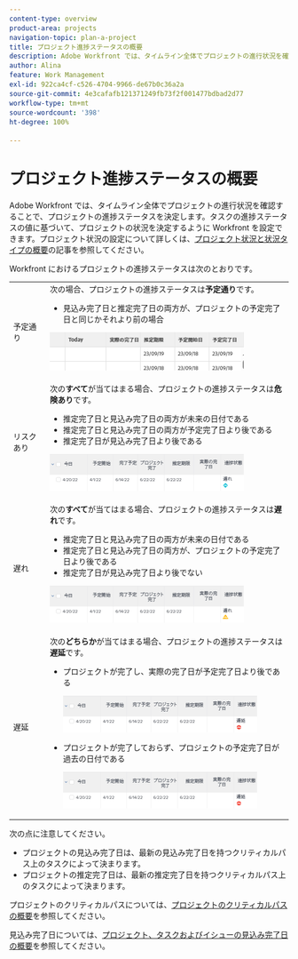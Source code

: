 ```yaml
---
content-type: overview
product-area: projects
navigation-topic: plan-a-project
title: プロジェクト進捗ステータスの概要
description: Adobe Workfront では、タイムライン全体でプロジェクトの進行状況を確認することで、プロジェクトの進捗ステータスを決定します。タスクの進捗ステータスの値に基づいて、プロジェクトの状況を決定するように Workfront を設定できます。この記事では、プロジェクトの進捗ステータスについて説明します。
author: Alina
feature: Work Management
exl-id: 922ca4cf-c526-4704-9966-de67b0c36a2a
source-git-commit: 4e3cafafb121371249fb73f2f001477bdbad2d77
workflow-type: tm+mt
source-wordcount: '398'
ht-degree: 100%

---
```


# プロジェクト進捗ステータスの概要

<!--Audited: 12/2023-->

Adobe Workfront では、タイムライン全体でプロジェクトの進行状況を確認することで、プロジェクトの進捗ステータスを決定します。タスクの進捗ステータスの値に基づいて、プロジェクトの状況を決定するように Workfront を設定できます。プロジェクト状況の設定について詳しくは、[プロジェクト状況と状況タイプの概要](../../../manage-work/projects/manage-projects/project-condition-and-condition-type.md)の記事を参照してください。

Workfront におけるプロジェクトの進捗ステータスは次のとおりです。

<table style="table-layout:auto"> 
 <col> 
 <col> 
 <tbody> 
  <tr> 
   <td>予定通り</td> 
   <td> 次の場合、プロジェクトの進捗ステータスは<strong>予定通り</strong>です。<ul><li>見込み完了日と推定完了日の両方が、プロジェクトの予定完了日と同じかそれより前の場合</li></ul> <p> <img src="assets/project-on-time-progress-status-350x69.png" style="width: 350;height: 69;"> </p> </td> 
  </tr> 
  <tr> 
   <td>リスクあり</td> 
   <td> 次の<strong>すべて</strong>が当てはまる場合、プロジェクトの進捗ステータスは<strong>危険あり</strong>です。<ul><li>推定完了日と見込み完了日の両方が未来の日付である</li><li> 推定完了日と見込み完了日の両方が予定完了日より後である</li><li> 推定完了日が見込み完了日より後である</li></ul><p> <img src="assets/project-at-risk-progress-status-350x67.png" style="width: 350;height: 67;"> </p> </td> 
  </tr> 
  <tr> 
   <td>遅れ</td> 
   <td> 次の<strong>すべて</strong>が当てはまる場合、プロジェクトの進捗ステータスは<strong>遅れ</strong>です。<ul><li>推定完了日と見込み完了日の両方が未来の日付である</li><li> 推定完了日と見込み完了日の両方が、プロジェクトの予定完了日より後である</li><li> 推定完了日が見込み完了日より後でない</li></ul> <p> <img src="assets/project-behind-progress-status-350x67.png" style="width: 350;height: 67;"> </p> </td> 
  </tr> 
  <tr> 
   <td>遅延</td> 
   <td> 
     次の<strong>どちらか</strong>が当てはまる場合、プロジェクトの進捗ステータスは<strong>遅延</strong>です。<ul><li>プロジェクトが完了し、実際の完了日が予定完了日より後である <p> <img src="assets/project-late-progress-status-350x66.png" style="width: 350;height: 66;"> </p> </li> 
     <li> <p>プロジェクトが完了しておらず、プロジェクトの予定完了日が過去の日付である <p> <img src="assets/project-late-progress-status-incomplete-status-350x66.png" style="width: 350;height: 66;"> </p> </li> 
    </ul> </td> 
  </tr> 
 </tbody> 
</table>

次の点に注意してください。

* プロジェクトの見込み完了日は、最新の見込み完了日を持つクリティカルパス上のタスクによって決まります。
* プロジェクトの推定完了日は、最新の推定完了日を持つクリティカルパス上のタスクによって決まります。

プロジェクトのクリティカルパスについては、[プロジェクトのクリティカルパスの概要](../../../manage-work/tasks/manage-tasks/critical-path.md)を参照してください。

見込み完了日については、[プロジェクト、タスクおよびイシューの見込み完了日の概要](../../../manage-work/projects/planning-a-project/project-projected-completion-date.md)を参照してください。
